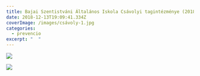 ```yaml
---
title: Bajai Szentistváni Általános Iskola Csávolyi tagintézménye (2018. 12. 13.)
date: 2018-12-13T19:09:41.334Z
coverImage: /images/csávoly-1.jpg
categories:
  - prevencio
excerpt: "  "
---
```

![](/images/csávoly-3.jpg)

![](/images/csávoly-6.jpg)